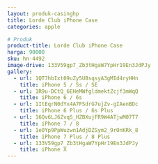 ```yaml
---
layout: produk-casinghp
title: Lorde Club iPhone Case
categories: apple

# Produk
product-title: Lorde Club iPhone Case
harga: 90000
sku: hn-4492
image-drive: 133V59gp7_Zb3tHgaW7YpHr19En3JdPJy
gallery:
  - url: 1QT7hbIxt09uZy5UBsqsyA3gMId4ryHHn
    title: iPhone 5 / 5s / SE
  - url: 1R9u-DCtQ_6EHeMWfgldmektZcjf3mWqQ
    title: iPhone 6 / 6s
  - url: 1ItEqrN0dYx4A7FSdrG7ujZv-gIAenBDc
    title: iPhone 6 Plus / 6s Plus
  - url: 16Qv6LJ6ZvqS_HZBXujFR9W4ATjwM07T7
    title: iPhone 7 / 8
  - url: 1e0Yp9PpWuzwn1AdjDZSym2_9rOnKRk_8
    title: iPhone 7 Plus / 8 Plus
  - url: 133V59gp7_Zb3tHgaW7YpHr19En3JdPJy
    title: iPhone X
---
```

